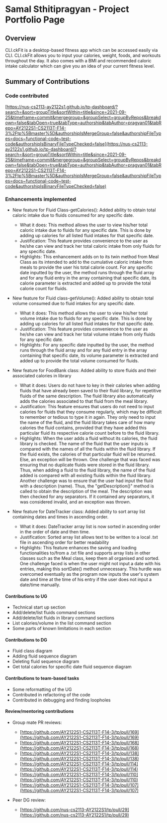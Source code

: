 # Samal Sthitipragyan - Project Portfolio Page

## Overview
CLI.ckFit is a desktop-based fitness app which can be accessed easily via CLI. CLI.ckFit allows you to input your calories,
weight, foods, and workouts throughout the day. It also comes with a BMI and recommended caloric intake calculator
which can give you an idea of your current fitness level.

## Summary of Contributions
### Code contributed
[https://nus-cs2113-ay2122s1.github.io/tp-dashboard/?search=&sort=groupTitle&sortWithin=title&since=2021-09-25&timeframe=commit&mergegroup=&groupSelect=groupByRepos&breakdown=false&tabOpen=true&tabType=authorship&tabAuthor=pragyan01&tabRepo=AY2122S1-CS2113T-F14-3%2Ftp%5Bmaster%5D&authorshipIsMergeGroup=false&authorshipFileTypes=docs~functional-code~test-code&authorshipIsBinaryFileTypeChecked=false](https://nus-cs2113-ay2122s1.github.io/tp-dashboard/?search=&sort=groupTitle&sortWithin=title&since=2021-09-25&timeframe=commit&mergegroup=&groupSelect=groupByRepos&breakdown=false&tabOpen=true&tabType=authorship&tabAuthor=pragyan01&tabRepo=AY2122S1-CS2113T-F14-3%2Ftp%5Bmaster%5D&authorshipIsMergeGroup=false&authorshipFileTypes=docs~functional-code~test-code&authorshipIsBinaryFileTypeChecked=false)

### Enhancements implemented
* New feature for Fluid Class-getCalories(): Added ability to obtain total caloric intake due to fluids consumed for any specific date.
    * What it does: This method allows the user to view his/her total caloric intake due to     fluids for any specific date. This is done by adding up calories for all listed fluid intakes for that specific date.
    * Justification: This feature provides convenience to the user as he/she can view and track her total caloric intake from only fluids for any specific date.
    * Highlights: This enhancement adds on to its twin method from Meal Class as its intended   to add to the cumulative caloric intake from meals to provide the user his total calorie      count. For any specific date inputted by the user, the method runs through the fluid array and for any fluid entry in the array containing that specific date, its calorie parameter is extracted and added up to provide the total calorie count for fluids. 


* New feature for Fluid class-getVolume(): Added ability to obtain total volume consumed due to fluid intakes for any specific date.
    * What it does: This method allows the user to view his/her total volume intake due to fluids for any specific date. This is done by adding up calories for all listed fluid intakes for that specific date.
    * Justification: This feature provides convenience to the user as he/she can view and track her total volume intake from only fluids for any specific date.
    * Highlights: For any specific date inputted by the user, the method runs through the fluid array and for any fluid entry in the array containing that specific date, its volume parameter is extracted and added up to provide the total volume consumed for fluids.


* New feature for FoodBank class: Added ability to store fluids and their associated calories in library
  * What it does: Users do not have to key in their calories when adding fluids that have already been saved to their fluid library, for repetitive fluids of the same description.
The fluid library also automatically adds the calories associated to that fluid from the meal library.
  * Justification: This feature ensures that users do not need to input calories for fluids that they consume regularly, which may be difficult to remember or tedious to type it in again. They only need to input the name of the fluid, and the fluid library takes care of how many calories the fluid contains, provided that they have added this particular fluid its respective calorie count before to the fluid library.
  * Highlights: When the user adds a fluid without its calories, the fluid library is checked. The name of the fluid that the user inputs is compared with the names of all the fluids within the fluid library. If the fluid exists, the calories of that particular fluid will be returned. Else, an exception will be thrown. One challenge that was faced was ensuring that no duplicate fluids were stored in the fluid library. Thus, when adding a fluid to the fluid library, the name of the fluid added is compared with all existing fluids within the fluid library. Another challenge was to ensure that the user had input the fluid with a description (name). Thus, the "getDescription()" method is called to obtain the description of the meal. The description was then checked for any separators. If it contained any separators, it was considered invalid, and an exception was thrown.


* New feature for DateTracker class: Added ability to sort array list containing dates and times in ascending order.
  * What it does: DateTracker array list is now sorted in ascending order in the order of date and then time.
  * Justification: Sorted array list allows text to be written to a local .txt file in ascending order for better readability
  * Highlights: This feature enhances the saving and loading functionalities to/from a .txt file and supports array lists in other classes such as the Meal class, keep them all organised and sorted. One challenge faced is when the user might not input a date with his entries, making this sortDate() method unnecessary. This hurdle was overcomed eventually as the program now inputs the user's system date and time at the time of his entry if the user does not input a date/time manually.
  
#### Contributions to UG
* Technical start up section
* Add/delete/list fluids command sections
* Add/delete/list fluids in library command sections
* List calories/volume in the list command section  
* Some parts of known limitations in each section

#### Contributions to DG
* Fluid class diagram
* Adding fluid sequence diagram
* Deleting fluid sequence diagram
* Get total calories for specific date fluid sequence diagram

#### Contributions to team-based tasks
* Some reformatting of the UG
* Contributed in refactoring of the code
* Contributed in debugging and finding loopholes

#### Review/mentoring contributions
* Group mate PR reviews:
  * [https://github.com/AY2122S1-CS2113T-F14-3/tp/pull/169](https://github.com/AY2122S1-CS2113T-F14-3/tp/pull/169)
  * [https://github.com/AY2122S1-CS2113T-F14-3/tp/pull/168](https://github.com/AY2122S1-CS2113T-F14-3/tp/pull/168)
  * [https://github.com/AY2122S1-CS2113T-F14-3/tp/pull/138](https://github.com/AY2122S1-CS2113T-F14-3/tp/pull/138)
  * [https://github.com/AY2122S1-CS2113T-F14-3/tp/pull/114](https://github.com/AY2122S1-CS2113T-F14-3/tp/pull/114)
  * [https://github.com/AY2122S1-CS2113T-F14-3/tp/pull/110](https://github.com/AY2122S1-CS2113T-F14-3/tp/pull/110)
  * [https://github.com/AY2122S1-CS2113T-F14-3/tp/pull/107](https://github.com/AY2122S1-CS2113T-F14-3/tp/pull/107)
    
  
* Peer DG review:
  * [https://github.com/nus-cs2113-AY2122S1/tp/pull/29](https://github.com/nus-cs2113-AY2122S1/tp/pull/29)
  